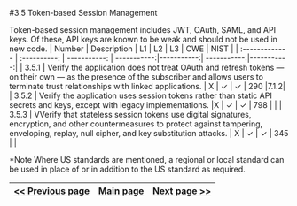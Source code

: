 #3.5 Token-based Session Management

Token-based session management includes JWT, OAuth, SAML, and API keys. Of these, API keys are known to be weak and should not be used in new code.
| Number       | Description     | L1    		| L2         | L3 		   | CWE		| NIST		 |
| :------------- | :----------: | -----------: | -----------:|-----------:| -----------:|-----------:|
| 3.5.1 | Verify the application does not treat OAuth and refresh tokens — on their own — as the presence of the subscriber and allows users to terminate trust relationships with linked applications.  | X	 | ✓   | ✓   | 290 |7.1.2|
| 3.5.2 | Verify the application uses session tokens rather than static API secrets and keys, except with legacy implementations. |X   | ✓   | ✓   | 798 |   |
| 3.5.3 | VVerify that stateless session tokens use digital signatures, encryption, and other countermeasures to protect against tampering, enveloping, replay, null cipher, and key substitution attacks. | X 	 | ✓   | ✓   | 345 |   |


*Note
Where US standards are mentioned, a regional or local standard can be used in place of or in addition to the US standard as required.

[<< Previous page](1.%20Identify%20teams.md) | [Main page](../README.md) | [Next page >>](3.%20Nominate%20Champions.md)
| --- | --- | --- |